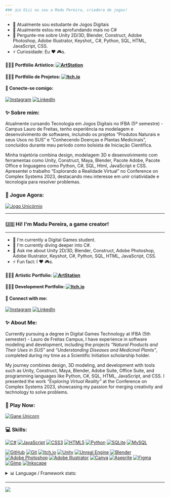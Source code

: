 ```yaml
---
### 🇧🇷 Oiii eu sou a Madu Pereira, criadora de jogos!
---
```

- 🔭 Atualmente sou estudante de Jogos Digitais
- 🌱 Atualmente estou me aprofundando mais no C#
- 💬 Pergunte-me sobre Unity 2D/3D, Blender, Construct, Adobe Photoshop, Adobe Illustrator, Keyshot,, C#, Python, SQL, HTML, JavaScript, CSS.
- ⚡ Curiosidade: Eu ❤️ 🎮s.

#### 👩🏻‍🎨 Portfólio Artístico: [![ArtStation](https://img.shields.io/badge/ArtStation-%2313AFF0.svg?style=plastic&logo=ArtStation&logoColor=white)](https://madupereira.artstation.com)

#### 👩🏻‍💻 Portfólio de Projetos: [![Itch.io](https://img.shields.io/badge/Itch-%23FF0B34.svg?style=plastic&logo=Itch.io&logoColor=white)](https://madupereira.itch.io)

#### 🔗 Conecte-se comigo:
[![Instagram](https://img.shields.io/badge/Instagram-%23E4405F.svg?logo=Instagram&logoColor=white)](https://instagram.com/itslamadu) [![LinkedIn](https://img.shields.io/badge/LinkedIn-%230077B5.svg?logo=linkedin&logoColor=white)](https://www.linkedin.com/in/madupereira)

### ✨ Sobre mim:
Atualmente cursando Tecnologia em Jogos Digitais no IFBA (5º semestre) - Campus Lauro de Freitas, tenho experiência na modelagem e desenvolvimento de softwares, incluindo os projetos “Produtos Naturais e seus Usos no SUS” e “Conhecendo Doenças e Plantas Medicinais”, concluídos durante meu período como bolsista de Iniciação Científica.

Minha trajetória combina design, modelagem 3D e desenvolvimento com ferramentas como Unity, Construct, Maya, Blender, Pacote Adobe, Pacote Office e linguagens como Python, C#, SQL, Html, JavaScript e CSS. Apresentei o trabalho “Explorando a Realidade Virtual” no Conference on Complex Systems 2023, destacando meu interesse em unir criatividade e tecnologia para resolver problemas.

### 🌈 Jogue Agora:
[![Jogo Unicórnio](https://img.shields.io/badge/Jogar%20Jogo%20Unicórnio-%2300BFFF?style=plastic&logo=gamepad&logoColor=white)](https://jogounicornio.netlify.app/)

---
### 🇺🇸 Hi! I'm Madu Pereira, a game creator!  
---
- 🔭 I'm currently a Digital Games student.  
- 🌱 I'm currently diving deeper into C#.  
- 💬 Ask me about Unity 2D/3D, Blender, Construct, Adobe Photoshop, Adobe Illustrator, Keyshot, C#, Python, SQL, HTML, JavaScript, CSS.  
- ⚡ Fun fact: I ❤️ 🎮s.  

#### 👩🏻‍🎨 Artistic Portfolio: [![ArtStation](https://img.shields.io/badge/ArtStation-%2313AFF0.svg?style=plastic&logo=ArtStation&logoColor=white)](https://madupereira.artstation.com)

#### 👩🏻‍💻 Development Portfolio: [![Itch.io](https://img.shields.io/badge/Itch-%23FF0B34.svg?style=plastic&logo=Itch.io&logoColor=white)](https://madupereira.itch.io)

#### 🔗 Connect with me: 
[![Instagram](https://img.shields.io/badge/Instagram-%23E4405F.svg?logo=Instagram&logoColor=white)](https://instagram.com/itslamadu) [![LinkedIn](https://img.shields.io/badge/LinkedIn-%230077B5.svg?logo=linkedin&logoColor=white)](https://www.linkedin.com/in/madupereira)

### ✨ About Me:  
Currently pursuing a degree in Digital Games Technology at IFBA (5th semester) - Lauro de Freitas Campus, I have experience in software modeling and development, including the projects *“Natural Products and Their Uses in SUS”* and *“Understanding Diseases and Medicinal Plants”*, completed during my time as a Scientific Initiation scholarship holder.  

My journey combines design, 3D modeling, and development with tools such as Unity, Construct, Maya, Blender, Adobe Suite, Office Suite, and programming languages like Python, C#, SQL, HTML, JavaScript, and CSS. I presented the work *“Exploring Virtual Reality”* at the Conference on Complex Systems 2023, showcasing my passion for merging creativity and technology to solve problems.

### 🌈 Play Now:
[![Gane Unicorn](https://img.shields.io/badge/Jogar%20Jogo%20Unicórnio-%2300BFFF?style=plastic&logo=gamepad&logoColor=white)](https://jogounicornio.netlify.app/)

### 💻 Skills:
[![C#](https://img.shields.io/badge/c%23-%23239120.svg?style=plastic&logo=csharp&logoColor=white)](https://www.w3schools.com/cs/index.php) [![JavaScript](https://img.shields.io/badge/javascript-%23323330.svg?style=plastic&logo=javascript&logoColor=%23F7DF1E)](https://www.w3schools.com/js/default.asp) [![CSS3](https://img.shields.io/badge/css3-%231572B6.svg?style=plastic&logo=css3&logoColor=white)](https://www.w3schools.com/css/) [![HTML5](https://img.shields.io/badge/html5-%23E34F26.svg?style=plastic&logo=html5&logoColor=white)](https://www.w3schools.com/html/default.asp) [![Python](https://img.shields.io/badge/python-3670A0?style=plastic&logo=python&logoColor=ffdd54)](https://www.python.org) [![SQLite](https://img.shields.io/badge/sqlite-%2307405e.svg?style=plastic&logo=sqlite&logoColor=white)](https://www.sqlite.org) [![MySQL](https://img.shields.io/badge/mysql-4479A1.svg?style=plastic&logo=mysql&logoColor=white)](https://www.mysql.com/downloads/)

[![GitHub](https://img.shields.io/badge/github-%23121011.svg?style=plastic&logo=github&logoColor=white)](https://github.com) [![Git](https://img.shields.io/badge/git-%23F05033.svg?style=plastic&logo=git&logoColor=white)](https://git-scm.com) [![Itch.io](https://img.shields.io/badge/Itch-%23FF0B34.svg?style=plastic&logo=Itch.io&logoColor=white)](https://itch.io) [![Unity](https://img.shields.io/badge/unity-%23000000.svg?style=plastic&logo=unity&logoColor=white)](https://unity.com/pt) [![Unreal Engine](https://img.shields.io/badge/unrealengine-%23313131.svg?style=plastic&logo=unrealengine&logoColor=white)](https://www.unrealengine.com/en-US) [![Blender](https://img.shields.io/badge/blender-%23F5792A.svg?style=plastic&logo=blender&logoColor=white)](https://www.blender.org) [![Adobe Photoshop](https://img.shields.io/badge/adobe%20photoshop-%2331A8FF.svg?style=plastic&logo=adobe%20photoshop&logoColor=white)](https://www.adobe.com/br/products/photoshop.html) [![Adobe Illustrator](https://img.shields.io/badge/adobe%20illustrator-%23FF9A00.svg?style=plastic&logo=adobe%20illustrator&logoColor=white)](https://www.adobe.com/br/products/illustrator.html) [![Canva](https://img.shields.io/badge/Canva-%2300C4CC.svg?style=plastic&logo=Canva&logoColor=white)](https://www.canva.com/pt_br/) [![Aseprite](https://img.shields.io/badge/Aseprite-FFFFFF?style=plastic&logo=Aseprite&logoColor=#7D929E)](https://www.aseprite.org) [![Figma](https://img.shields.io/badge/figma-%23F24E1E.svg?style=plastic&logo=figma&logoColor=white)](https://www.figma.com/pt-br/) [![Gimp](https://img.shields.io/badge/Gimp-657D8B?style=plastic&logo=gimp&logoColor=FFFFFF)](https://www.gimp.org) [![Inkscape](https://img.shields.io/badge/Inkscape-e0e0e0?style=plastic&logo=inkscape&logoColor=080A13)](https://inkscape.org/pt-br/)
  
<details>
<summary> 📊 Language / Framework stats:</summary>

![](https://github-readme-stats.vercel.app/api?username=MaduPereira&theme=transparent&hide_border=false&include_all_commits=true&count_private=true) ![](https://github-readme-streak-stats.herokuapp.com/?user=MaduPereira&theme=transparent&hide_border=false)
![](https://github-readme-stats.vercel.app/api/top-langs/?username=MaduPereira&theme=transparent&hide_border=false&include_all_commits=true&count_private=true&layout=compact)

</details>


<!--
## 🏆 GitHub Trophies
![](https://github-profile-trophy.vercel.app/?username=MaduPereira&theme=radical&no-frame=false&no-bg=true&margin-w=4)
-->
<!--
### ✍️ Random Dev Quote
![](https://quotes-github-readme.vercel.app/api?type=horizontal&theme=tokyonight)
-->
<!--
### 🔝 Top Contributed Repo
![](https://github-contributor-stats.vercel.app/api?username=MaduPereira&limit=5&theme=transparent&combine_all_yearly_contributions=true)
-->
---
[![](https://visitcount.itsvg.in/api?id=MaduPereira&icon=10&color=1)](https://visitcount.itsvg.in)

<!-- Proudly created with GPRM ( https://gprm.itsvg.in ) -->

<!--
## Hi there 👋


**MaduPereira/MaduPereira** is a ✨ _special_ ✨ repository because its `README.md` (this file) appears on your GitHub profile.

Here are some ideas to get you started:

- 🔭 I’m currently working on ...
- 🌱 I’m currently learning ...
- 👯 I’m looking to collaborate on ...
- 🤔 I’m looking for help with ...
- 💬 Ask me about ...
- 📫 How to reach me: ...
- 😄 Pronouns: ...
- ⚡ Fun fact: ...
-->

